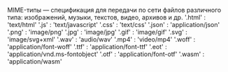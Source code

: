 MIME-типы — спецификация для передачи по сети файлов различного типа: изображений, музыки, текстов, видео, архивов и др.
'.html' : 'text/html'
'.js' : 'text/javascript'
'.css' : 'text/css'
'.json' : 'application/json'
'.png' : 'image/png'
'.jpg' : 'image/jpg'
'.gif' : 'image/gif'
'.svg' : 'image/svg+xml'
'.wav' : 'audio/wav'
'.mp4' : 'video/mp4'
'.woff' : 'application/font-woff'
'.ttf' : 'application/font-ttf'
'.eot' : 'application/vnd.ms-fontobject'
'.otf' : 'application/font-otf'
'.wasm' : 'application/wasm'
 
